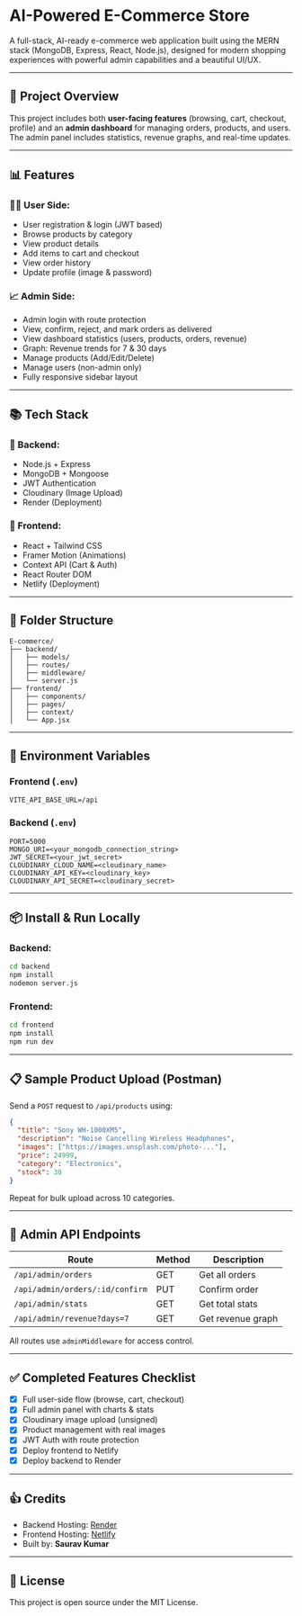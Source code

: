 # AI-Powered E-Commerce Store

A full-stack, AI-ready e-commerce web application built using the MERN stack (MongoDB, Express, React, Node.js), designed for modern shopping experiences with powerful admin capabilities and a beautiful UI/UX.

---

## 🚀 Project Overview

This project includes both **user-facing features** (browsing, cart, checkout, profile) and an **admin dashboard** for managing orders, products, and users. The admin panel includes statistics, revenue graphs, and real-time updates.

---

## 📊 Features

### 👩‍🎓 User Side:

* User registration & login (JWT based)
* Browse products by category
* View product details
* Add items to cart and checkout
* View order history
* Update profile (image & password)

### 📈 Admin Side:

* Admin login with route protection
* View, confirm, reject, and mark orders as delivered
* View dashboard statistics (users, products, orders, revenue)
* Graph: Revenue trends for 7 & 30 days
* Manage products (Add/Edit/Delete)
* Manage users (non-admin only)
* Fully responsive sidebar layout

---

## 📚 Tech Stack

### 🔧 Backend:

* Node.js + Express
* MongoDB + Mongoose
* JWT Authentication
* Cloudinary (Image Upload)
* Render (Deployment)

### 🌈 Frontend:

* React + Tailwind CSS
* Framer Motion (Animations)
* Context API (Cart & Auth)
* React Router DOM
* Netlify (Deployment)

---

## 📂 Folder Structure

```
E-commerce/
├── backend/
│   ├── models/
│   ├── routes/
│   ├── middleware/
│   └── server.js
├── frontend/
│   ├── components/
│   ├── pages/
│   ├── context/
│   └── App.jsx
```

---

## 🔢 Environment Variables

### Frontend (`.env`)

```
VITE_API_BASE_URL=/api
```

### Backend (`.env`)

```
PORT=5000
MONGO_URI=<your_mongodb_connection_string>
JWT_SECRET=<your_jwt_secret>
CLOUDINARY_CLOUD_NAME=<cloudinary_name>
CLOUDINARY_API_KEY=<cloudinary_key>
CLOUDINARY_API_SECRET=<cloudinary_secret>
```

---

## 📦 Install & Run Locally

### Backend:

```bash
cd backend
npm install
nodemon server.js
```

### Frontend:

```bash
cd frontend
npm install
npm run dev
```

---

## 📋 Sample Product Upload (Postman)

Send a `POST` request to `/api/products` using:

```json
{
  "title": "Sony WH-1000XM5",
  "description": "Noise Cancelling Wireless Headphones",
  "images": ["https://images.unsplash.com/photo-..."],
  "price": 24999,
  "category": "Electronics",
  "stock": 30
}
```

Repeat for bulk upload across 10 categories.

---

## 🔄 Admin API Endpoints

| Route                           | Method | Description       |
| ------------------------------- | ------ | ----------------- |
| `/api/admin/orders`             | GET    | Get all orders    |
| `/api/admin/orders/:id/confirm` | PUT    | Confirm order     |
| `/api/admin/stats`              | GET    | Get total stats   |
| `/api/admin/revenue?days=7`     | GET    | Get revenue graph |

All routes use `adminMiddleware` for access control.

---

## ✅ Completed Features Checklist

* [x] Full user-side flow (browse, cart, checkout)
* [x] Full admin panel with charts & stats
* [x] Cloudinary image upload (unsigned)
* [x] Product management with real images
* [x] JWT Auth with route protection
* [x] Deploy frontend to Netlify
* [x] Deploy backend to Render

---

## 👍 Credits

* Backend Hosting: [Render](https://ecommerce-backend-vi8k.onrender.com)
* Frontend Hosting: [Netlify](https://e-commerceai.netlify.app/)
* Built by: **Saurav Kumar**

---

## 📄 License

This project is open source under the MIT License.

